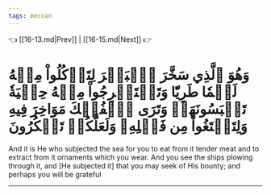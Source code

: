 ```yaml
---
tags: meccan
---
```


👈 [[16-13.md|Prev]] | [[16-15.md|Next]] 👉

# وَهُوَ ٱلَّذِي سَخَّرَ ٱلۡبَحۡرَ لِتَأۡكُلُواْ مِنۡهُ لَحۡمٗا طَرِيّٗا وَتَسۡتَخۡرِجُواْ مِنۡهُ حِلۡيَةٗ تَلۡبَسُونَهَاۖ وَتَرَى ٱلۡفُلۡكَ مَوَاخِرَ فِيهِ وَلِتَبۡتَغُواْ مِن فَضۡلِهِۦ وَلَعَلَّكُمۡ تَشۡكُرُونَ

And it is He who subjected the sea for you to eat from it tender meat and to extract from it ornaments which you wear. And you see the ships plowing through it, and [He subjected it] that you may seek of His bounty; and perhaps you will be grateful

---

